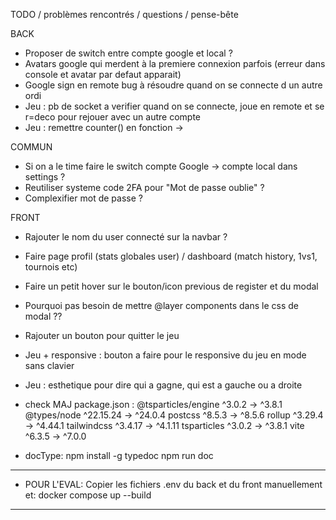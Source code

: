 TODO / problèmes rencontrés / questions / pense-bête

BACK

- Proposer de switch entre compte google et local ?
- Avatars google qui merdent à la premiere connexion parfois (erreur dans console et avatar par defaut apparait)
- Google sign en remote bug à résoudre quand on se connecte d un autre ordi
- Jeu : pb de socket a verifier quand on se connecte, joue en remote et se r=deco pour rejouer avec un autre compte
- Jeu : remettre counter() en fonction -> 


COMMUN

- Si on a le time faire le switch compte Google -> compte local dans settings ?
- Reutiliser systeme code 2FA pour "Mot de passe oublie" ?
- Complexifier mot de passe ?

FRONT

- Rajouter le nom du user connecté sur la navbar ?
- Faire page profil (stats globales user) / dashboard (match history, 1vs1, tournois etc)
- Faire un petit hover sur le bouton/icon previous de register et du modal
- Pourquoi pas besoin de mettre @layer components dans le css de modal ??
- Rajouter un bouton pour quitter le jeu
- Jeu + responsive : bouton a faire pour le responsive du jeu en mode sans clavier
- Jeu : esthetique pour dire qui a gagne, qui est a gauche ou a droite 

- check MAJ package.json :
 @tsparticles/engine         ^3.0.2  →   ^3.8.1
 @types/node              ^22.15.24  →  ^24.0.4
 postcss                     ^8.5.3  →   ^8.5.6
 rollup                     ^3.29.4  →  ^4.44.1
 tailwindcss                ^3.4.17  →  ^4.1.11
 tsparticles                 ^3.0.2  →   ^3.8.1
 vite                        ^6.3.5  →   ^7.0.0

- docType:	npm install -g typedoc
			npm run doc

------------------------------------------------------------------------
- POUR L'EVAL:
Copier les fichiers .env du back et du front manuellement et:
docker compose up --build
------------------------------------------------------------------------

<!-- MEMO ELISA -->
<!-- 
TODO : GoogleSigne Avatar -> ? Lee quand ca bug ? 
TODO : mettre nb de points dans les regles dans front
TODO : erase les players fictifs dans game local DONE - check multi - check post merge a faire
TODO : DB jeu interrompu - DOne - need more tests
TODO : en tournoi -> mettre les alias + noms correspondants aussi dans les jeux
TODO : ajouter dans la db : maj user tournament au fur et a me sure ou a la fin du tournoi + revoir les links users tournament -> utile pour les ID inconnus ?
-->

